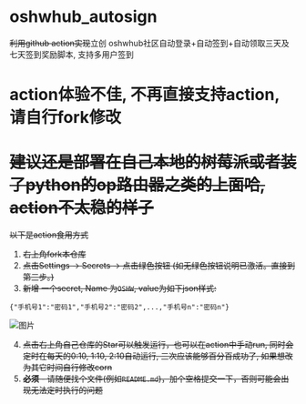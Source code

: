 # oshwhub_autosign
~~利用github action实现~~立创 oshwhub社区自动登录+自动签到+自动领取三天及七天签到奖励脚本, 支持多用户签到


# action体验不佳, 不再直接支持action, 请自行fork修改 
# ~~建议还是部署在自己本地的树莓派或者装了python的op路由器之类的上面哈, action不太稳的样子~~

~~以下是action食用方式~~
1. ~~右上角fork本仓库~~
2. ~~点击Settings -> Secrets -> 点击绿色按钮 (如无绿色按钮说明已激活。直接到第三步。)~~
3. ~~新增 一个secret, Name 为`OSHW`, value为如下json样式:~~
```
{"手机号1":"密码1","手机号2":"密码2",...,"手机号n":"密码n"}
```
![图片](https://github.com/seishinkouki/oshwhub_autosign/blob/main/Snipaste_2021-04-24_13-44-31.png)

4. ~~点击右上角自己仓库的Star可以触发运行，也可以在action中手动run, 同时会定时在每天的0:10, 1:10, 2:10自动运行, 三次应该能够百分百成功了, 如果想改为其它时间自行修改corn~~
5. ~~**必须** - 请随便找个文件(例如`README.md`)，加个空格提交一下，否则可能会出现无法定时执行的问题~~
  
  
  
